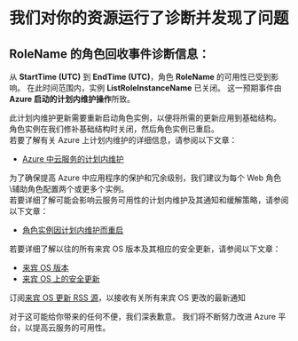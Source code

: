 <properties
    pageTitle="CloudServices RCA"
    description="RCA - 计划内维护 - 角色回收"
    infoBubbleText="发现最近已重新启动。 请参阅右侧的详细信息。"
    service="microsoft.classiccompute"
    resource="domainnames"
    authors="chiragpa"
    displayOrder=""
    articleId="RoleRecycle_GuestOSUpdate_All_Instances_Down"
    diagnosticScenario="CloudServiceRolecyle"
    selfHelpType="rca"
    supportTopicIds="32422590"
    resourceTags=""
    productPesIds="13185"
    cloudEnvironments="public"
/>

# <a name="we-ran-diagnostics-on-your-resource-and-found-an-issue"></a>我们对你的资源运行了诊断并发现了问题

<!--issueDescription-->
## <a name="role-recycle-incident-diagnostic-information-for---rolename--rolename--rolename--"></a>**<!--$RoleName-->RoleName<!--/$RoleName--> 的角色回收事件诊断信息：** ##

从 **<!--$StartTime-->StartTime<!--/$StartTime--> (UTC)** 到 **<!--$EndTime-->EndTime<!--/$EndTime--> (UTC)**，角色 **<!--$RoleName-->RoleName<!--/$RoleName-->** 的可用性已受到影响。  在此时间范围内，实例 **<!--$ListRoleInstanceName-->ListRoleInstanceName<!--/$ListRoleInstanceName-->** 已关闭。 这一预期事件由 **Azure 启动的计划内维护操作**所致。  

<!--/issueDescription-->

此计划内维护更新需要重新启动角色实例，以便将所需的更新应用到基础结构。 角色实例在我们修补基础结构时关闭，然后角色实例已重启。<br> 若要了解有关 Azure 上计划内维护的详细信息，请参阅以下文章：<br>
* [Azure 中云服务的计划内维护](https://blogs.msdn.microsoft.com/kwill/2012/09/19/role-instance-restarts-due-to-os-upgrades/)<br>

为了确保提高 Azure 中应用程序的保护和冗余级别，我们建议为每个 Web 角色\辅助角色配置两个或更多个实例。<br>
若要详细了解可能会影响云服务可用性的计划内维护及其通知和缓解策略，请参阅以下文章：<br>
* [角色实例因计划内维护而重启](https://blogs.msdn.microsoft.com/kwill/2012/09/19/role-instance-restarts-due-to-os-upgrades/)<br>

若要详细了解以往的所有来宾 OS 版本及其相应的安全更新，请参阅以下文章：<br>
* [来宾 OS 版本](https://docs.microsoft.com/azure/cloud-services/cloud-services-guestos-update-matrix#releases)<br>
* [来宾 OS 上的安全更新](https://docs.microsoft.com/azure/cloud-services/cloud-services-guestos-msrc-releases)<br>

订阅[来宾 OS 更新 RSS 源](https://docs.microsoft.com/azure/cloud-services/cloud-services-guestos-update-matrix)，以接收有关所有来宾 OS 更改的最新通知<br>

对于这可能给你带来的任何不便，我们深表歉意。 我们将不断努力改进 Azure 平台，以提高云服务的可用性。
